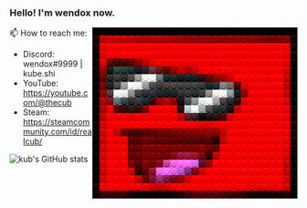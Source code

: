 
### Hello! I'm wendox now.

<img src="./legofy2.png" width="359" height="300" align="right"/>

📫 How to reach me:
- Discord: wendox#9999 | kube.shi
- YouTube: https://youtube.com/@thecub
- Steam: https://steamcommunity.com/id/realcub/

![kub's GitHub stats](https://github-readme-stats.vercel.app/api?username=wendoxc&show_icons=true&theme=synthwave)
